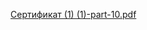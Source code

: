 [Сертификат (1) (1)-part-10.pdf](https://github.com/AndromedaSmart/Contributor-of-IT-Conf-Womens-Day/files/8597095/1.1.-part-10.pdf)
